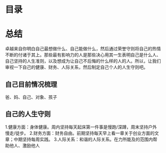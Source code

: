 # 目录

# 总结
卓越来自你明白自己最想做什么、自己能做什么，然后通过荣誉守则将自己的热情不断的付诸于其上。那些最有影响力的人是那些决心用其一生表明自己是什么人、自己坚持的人生准则，以及想成为让自己不后悔的什么样的人的人。所以，让我们审视一下自己的健康、财务、人际关系，然后制定自己个人的人生守则吧。

## 自己目前情况梳理
爸、妈、自己、对象、孩子


## 自己的人生守则
1.健康方面：身体健康。周内坚持每天起床第一件事是慢跑/深蹲，周末坚持户外慢走/徒步。
2.财务方面：财务自由。前期坚持每天早上看一章关于创业方面的文章；中期坚持每周实践。
3.人际关系：和谐的人际关系。在力所能及的范围内帮助他人、激励他人